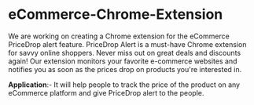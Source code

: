 # eCommerce-Chrome-Extension

We are working on creating a Chrome extension for the eCommerce PriceDrop alert feature. PriceDrop Alert is a must-have Chrome extension for savvy online shoppers. Never miss out on great deals and discounts again! Our extension monitors your favorite e-commerce websites and notifies you as soon as the prices drop on products you're interested in.

**Application**:- It will help people to track the price of the product on any eCommerce platform and give PriceDrop alert to the people.
